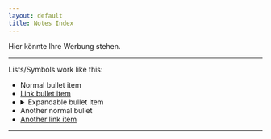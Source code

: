 ```yaml
---
layout: default
title: Notes Index
---
```


Hier könnte Ihre Werbung stehen.

* * *

Lists/Symbols work like this:

<ul>
  <li>Normal bullet item</li>
  <li><a href="#">Link bullet item</a></li>
  <li>
    <details>
      <summary>Expandable bullet item</summary>
        Expanded content goes here.
    </details>
  </li>
  <li>Another normal bullet</li>
  <li><a href="#">Another link item</a></li>
</ul>

* * *